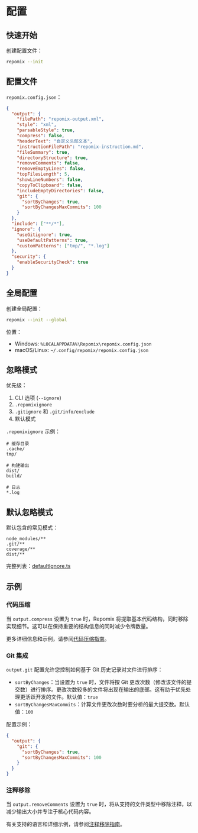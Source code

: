 # 配置

## 快速开始

创建配置文件：
```bash
repomix --init
```

## 配置文件

`repomix.config.json`：
```json
{
  "output": {
    "filePath": "repomix-output.xml",
    "style": "xml",
    "parsableStyle": true,
    "compress": false,
    "headerText": "自定义头部文本",
    "instructionFilePath": "repomix-instruction.md",
    "fileSummary": true,
    "directoryStructure": true,
    "removeComments": false,
    "removeEmptyLines": false,
    "topFilesLength": 5,
    "showLineNumbers": false,
    "copyToClipboard": false,
    "includeEmptyDirectories": false,
    "git": {
      "sortByChanges": true,
      "sortByChangesMaxCommits": 100
    }
  },
  "include": ["**/*"],
  "ignore": {
    "useGitignore": true,
    "useDefaultPatterns": true,
    "customPatterns": ["tmp/", "*.log"]
  },
  "security": {
    "enableSecurityCheck": true
  }
}
```

## 全局配置

创建全局配置：
```bash
repomix --init --global
```

位置：
- Windows: `%LOCALAPPDATA%\Repomix\repomix.config.json`
- macOS/Linux: `~/.config/repomix/repomix.config.json`

## 忽略模式

优先级：
1. CLI 选项 (`--ignore`)
2. `.repomixignore`
3. `.gitignore` 和 `.git/info/exclude`
4. 默认模式

`.repomixignore` 示例：
```text
# 缓存目录
.cache/
tmp/

# 构建输出
dist/
build/

# 日志
*.log
```

## 默认忽略模式

默认包含的常见模式：
```text
node_modules/**
.git/**
coverage/**
dist/**
```

完整列表：[defaultIgnore.ts](https://github.com/yamadashy/repomix/blob/main/src/config/defaultIgnore.ts)

## 示例

### 代码压缩

当 `output.compress` 设置为 `true` 时，Repomix 将提取基本代码结构，同时移除实现细节。这可以在保持重要的结构信息的同时减少令牌数量。

更多详细信息和示例，请参阅[代码压缩指南](code-compress)。

### Git 集成

`output.git` 配置允许您控制如何基于 Git 历史记录对文件进行排序：

- `sortByChanges`：当设置为 `true` 时，文件将按 Git 更改次数（修改该文件的提交数）进行排序。更改次数较多的文件将出现在输出的底部。这有助于优先处理更活跃开发的文件。默认值：`true`
- `sortByChangesMaxCommits`：计算文件更改次数时要分析的最大提交数。默认值：`100`

配置示例：
```json
{
  "output": {
    "git": {
      "sortByChanges": true,
      "sortByChangesMaxCommits": 100
    }
  }
}
```

### 注释移除

当 `output.removeComments` 设置为 `true` 时，将从支持的文件类型中移除注释，以减少输出大小并专注于核心代码内容。

有关支持的语言和详细示例，请参阅[注释移除指南](comment-removal)。

